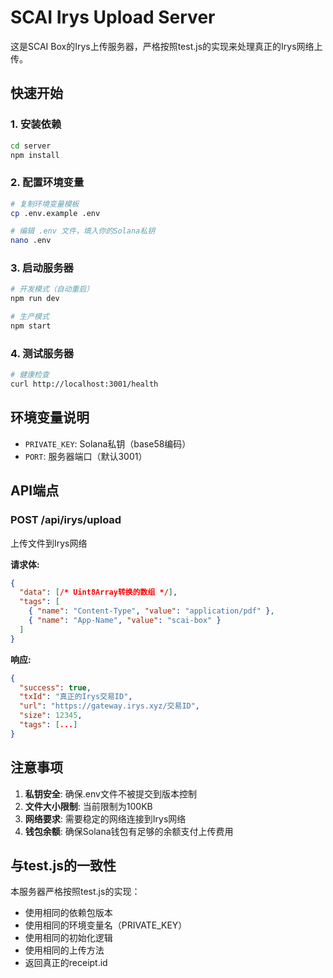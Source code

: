 # SCAI Irys Upload Server

这是SCAI Box的Irys上传服务器，严格按照test.js的实现来处理真正的Irys网络上传。

## 快速开始

### 1. 安装依赖
```bash
cd server
npm install
```

### 2. 配置环境变量
```bash
# 复制环境变量模板
cp .env.example .env

# 编辑 .env 文件，填入你的Solana私钥
nano .env
```

### 3. 启动服务器
```bash
# 开发模式（自动重启）
npm run dev

# 生产模式
npm start
```

### 4. 测试服务器
```bash
# 健康检查
curl http://localhost:3001/health
```

## 环境变量说明

- `PRIVATE_KEY`: Solana私钥（base58编码）
- `PORT`: 服务器端口（默认3001）

## API端点

### POST /api/irys/upload
上传文件到Irys网络

**请求体:**
```json
{
  "data": [/* Uint8Array转换的数组 */],
  "tags": [
    { "name": "Content-Type", "value": "application/pdf" },
    { "name": "App-Name", "value": "scai-box" }
  ]
}
```

**响应:**
```json
{
  "success": true,
  "txId": "真正的Irys交易ID",
  "url": "https://gateway.irys.xyz/交易ID",
  "size": 12345,
  "tags": [...]
}
```

## 注意事项

1. **私钥安全**: 确保.env文件不被提交到版本控制
2. **文件大小限制**: 当前限制为100KB
3. **网络要求**: 需要稳定的网络连接到Irys网络
4. **钱包余额**: 确保Solana钱包有足够的余额支付上传费用

## 与test.js的一致性

本服务器严格按照test.js的实现：
- 使用相同的依赖包版本
- 使用相同的环境变量名（PRIVATE_KEY）
- 使用相同的初始化逻辑
- 使用相同的上传方法
- 返回真正的receipt.id
